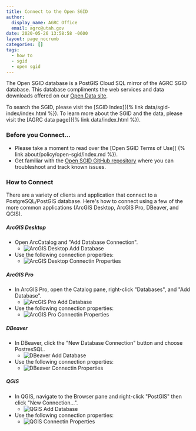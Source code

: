 ```yaml
---
title: Connect to the Open SGID
author:
  display_name: AGRC Office
  email: agrc@utah.gov
date: 2020-05-26 13:58:58 -0600
layout: page_nocrumb
categories: []
tags:
  - how to
  - sgid
  - open sgid
---
```


The Open SGID database is a PostGIS Cloud SQL mirror of the AGRC SGID database. This database compliments the web services and data downloads offered on our [Open Data site](https://opendata.gis.utah.gov/). 

To search the SGID, please visit the [SGID Index]({% link data/sgid-index/index.html %}). To learn more about the SGID and the data, please visit the [AGRC data page]({% link data/index.html %}).

### Before you Connect...
- Please take a moment to read over the [Open SGID Terms of Use]( {% link about/policy/open-sgid/index.md %}).
- Get familiar with the [Open SGID GitHub repository](https://github.com/agrc/open-sgid) where you can troubleshoot and track known issues.

### How to Connect
There are a variety of clients and application that connect to a PostgreSQL/PostGIS database. Here's how to connect using a few of the more common applications (ArcGIS Desktop, ArcGIS Pro, DBeaver, and QGIS).

##### ArcGIS Desktop
- Open ArcCatalog and "Add Database Connection".
    - <img src="{% link images/desktop_opensgid_add_db.png %}" alt="ArcGIS Desktop Add Database" />
- Use the following connection properties:
    - <img src="{% link images/desktop_opensgid_conn.png %}" alt="ArcGIS Desktop Connectin Properties" />

##### ArcGIS Pro
- In ArcGIS Pro, open the Catalog pane, right-click "Databases", and "Add Database".
    - <img src="{% link images/pro_opensgid_add_db.png %}" alt="ArcGIS Pro Add Database" />
- Use the following connection properties:
    - <img src="{% link images/pro_opensgid_conn.png %}" alt="ArcGIS Pro Connectin Properties" />

##### DBeaver
- In DBeaver, click the "New Database Connection" button and choose PostresSQL.
    - <img src="{% link images/dbeaver_opensgid_add_db.png %}" alt="DBeaver Add Database" />
- Use the following connection properties:
    - <img src="{% link images/dbeaver_opensgid_conn.png %}" alt="DBeaver Connectin Properties" />

##### QGIS
- In QGIS, navigate to the Browser pane and right-click "PostGIS" then click "New Connection...".
    - <img src="{% link images/qgis_opensgid_add_db.png %}" alt="QGIS Add Database" />
- Use the following connection properties:
    - <img src="{% link images/qgis_opensgid_conn.png %}" alt="QGIS Connectin Properties" />
